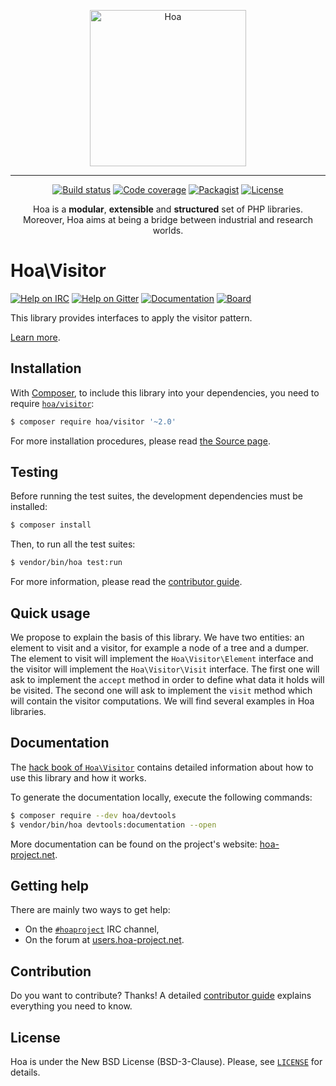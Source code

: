 <p align="center">
  <img src="https://static.hoa-project.net/Image/Hoa.svg" alt="Hoa" width="250px" />
</p>

---

<p align="center">
  <a href="https://travis-ci.org/hoaproject/Visitor"><img src="https://img.shields.io/travis/hoaproject/Visitor/master.svg" alt="Build status" /></a>
  <a href="https://coveralls.io/github/hoaproject/Visitor?branch=master"><img src="https://img.shields.io/coveralls/hoaproject/Visitor/master.svg" alt="Code coverage" /></a>
  <a href="https://packagist.org/packages/hoa/visitor"><img src="https://img.shields.io/packagist/dt/hoa/visitor.svg" alt="Packagist" /></a>
  <a href="https://hoa-project.net/LICENSE"><img src="https://img.shields.io/packagist/l/hoa/visitor.svg" alt="License" /></a>
</p>
<p align="center">
  Hoa is a <strong>modular</strong>, <strong>extensible</strong> and
  <strong>structured</strong> set of PHP libraries.<br />
  Moreover, Hoa aims at being a bridge between industrial and research worlds.
</p>

# Hoa\Visitor

[![Help on IRC](https://img.shields.io/badge/help-%23hoaproject-ff0066.svg)](https://webchat.freenode.net/?channels=#hoaproject)
[![Help on Gitter](https://img.shields.io/badge/help-gitter-ff0066.svg)](https://gitter.im/hoaproject/central)
[![Documentation](https://img.shields.io/badge/documentation-hack_book-ff0066.svg)](https://central.hoa-project.net/Documentation/Library/Visitor)
[![Board](https://img.shields.io/badge/organisation-board-ff0066.svg)](https://waffle.io/hoaproject/visitor)

This library provides interfaces to apply the visitor pattern.

[Learn more](https://central.hoa-project.net/Documentation/Library/Visitor).

## Installation

With [Composer](https://getcomposer.org/), to include this library into
your dependencies, you need to
require [`hoa/visitor`](https://packagist.org/packages/hoa/visitor):

```sh
$ composer require hoa/visitor '~2.0'
```

For more installation procedures, please read [the Source
page](https://hoa-project.net/Source.html).

## Testing

Before running the test suites, the development dependencies must be installed:

```sh
$ composer install
```

Then, to run all the test suites:

```sh
$ vendor/bin/hoa test:run
```

For more information, please read the [contributor
guide](https://hoa-project.net/Literature/Contributor/Guide.html).

## Quick usage

We propose to explain the basis of this library. We have two entities: an
element to visit and a visitor, for example a node of a tree and a dumper. The
element to visit will implement the `Hoa\Visitor\Element` interface and the
visitor will implement the `Hoa\Visitor\Visit` interface. The first one will ask
to implement the `accept` method in order to define what data it holds will be
visited. The second one will ask to implement the `visit` method which will
contain the visitor computations. We will find several examples in Hoa
libraries.

## Documentation

The
[hack book of `Hoa\Visitor`](https://central.hoa-project.net/Documentation/Library/Visitor)
contains detailed information about how to use this library and how it works.

To generate the documentation locally, execute the following commands:

```sh
$ composer require --dev hoa/devtools
$ vendor/bin/hoa devtools:documentation --open
```

More documentation can be found on the project's website:
[hoa-project.net](https://hoa-project.net/).

## Getting help

There are mainly two ways to get help:

  * On the [`#hoaproject`](https://webchat.freenode.net/?channels=#hoaproject)
    IRC channel,
  * On the forum at [users.hoa-project.net](https://users.hoa-project.net).

## Contribution

Do you want to contribute? Thanks! A detailed [contributor
guide](https://hoa-project.net/Literature/Contributor/Guide.html) explains
everything you need to know.

## License

Hoa is under the New BSD License (BSD-3-Clause). Please, see
[`LICENSE`](https://hoa-project.net/LICENSE) for details.
